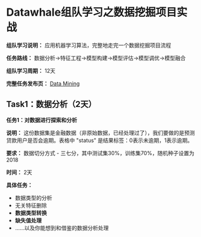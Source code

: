 # Datawhale组队学习之数据挖掘项目实战

**组队学习说明：** 应用机器学习算法，完整地走完一个数据挖掘项目流程

**任务路线：** 数据分析→特征工程→模型构建→模型评估→模型调优→模型融合

**组队学习周期：** 12天

**完整任务发布页：** [Data Mining](https://github.com/datawhalechina/Datawhale_Learning/blob/master/doc/%E7%90%86%E8%AE%BA%E5%BA%94%E7%94%A8/%E6%95%B0%E6%8D%AE%E6%8C%96%E6%8E%98/README.md)

## Task1：数据分析（2天）

**任务1：对数据进行探索和分析**

**说明：** 这份数据集是金融数据（非原始数据，已经处理过了），我们要做的是预测贷款用户是否会逾期。表格中 "status" 是结果标签：0表示未逾期，1表示逾期。

**要求：** 数据切分方式 - 三七分，其中测试集30%，训练集70%，随机种子设置为2018

**时间：** 2天

**具体任务：**

 - 数据类型的分析
 - 无关特征删除
 - **数据类型转换**
 - **缺失值处理**
 - ……以及你能想到和借鉴的数据分析处理
